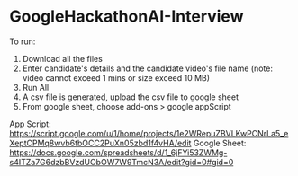 # GoogleHackathonAI-Interview

To run:
1. Download all the files
2. Enter candidate's details and the candidate video's file name (note: video cannot exceed 1 mins or size exceed 10 MB)
3. Run All
4. A csv file is generated, upload the csv file to google sheet
5. From google sheet, choose add-ons > google appScript

App Script: https://script.google.com/u/1/home/projects/1e2WRepuZBVLKwPCNrLa5_eXeptCPMq8wvb6tbOCC2PuXn05zbd1f4vHA/edit
Google Sheet: https://docs.google.com/spreadsheets/d/1_6jFYi53ZWMg-s4ITZa7G6dzbBVzdUObOW7W9TmcN3A/edit?gid=0#gid=0
